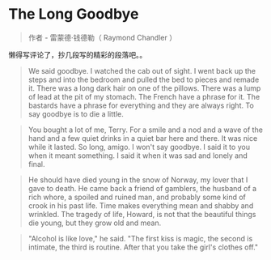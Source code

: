 # The Long Goodbye

> 作者 - 雷蒙德·钱德勒（ Raymond Chandler ）

懒得写评论了，抄几段写的精彩的段落吧。。

> We said goodbye. I watched the cab out of sight. I went back up the steps and into the bedroom and pulled the bed to pieces and remade it. There was a long dark hair on one of the pillows. There was a lump of lead at the pit of my stomach.
The French have a phrase for it. The bastards have a phrase for everything and they are always right.
To say goodbye is to die a little.

> You bought a lot of me, Terry. For a smile and a nod and a wave of the hand and a few quiet drinks in a quiet bar here and there. It was nice while it lasted. So long, amigo. I won't say goodbye. I said it to you when it meant something. I said it when it was sad and lonely and final.

> He should have died young in the snow of Norway, my lover that I gave to death. He came back a friend of gamblers, the husband of a rich whore, a spoiled and ruined man, and probably some kind of crook in his past life. Time makes everything mean and shabby and wrinkled.
The tragedy of life, Howard, is not that the beautiful things die young, but they grow old and mean.

> "Alcohol is like love," he said. "The first kiss is magic, the second is intimate, the third is routine. After that you take the girl's clothes off."
